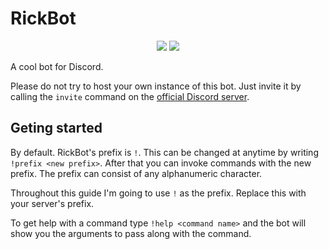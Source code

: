 # RickBot

<p align="center">
  <a title="Travis" href="https://travis-ci.org/rickbotdiscord/rickbot"><img src="https://travis-ci.org/rickbotdiscord/rickbot.svg?branch=master"></a>
  <a class="badge-align" href="https://www.codacy.com/app/Euab/rickbot?utm_source=github.com&amp;utm_medium=referral&amp;utm_content=rickbotdiscord/rickbot&amp;utm_campaign=Badge_Grade"><img src="https://api.codacy.com/project/badge/Grade/916e2741986549fbb20bc385c18db2be"/></a>
</p>

A cool bot for Discord.

Please do not try to host your own instance of this bot. Just invite it by calling the `invite` command on the
[official Discord server](https://discord.gg/TzDbESZ).

## Geting started
By default. RickBot's prefix is `!`. This can be changed at anytime by writing `!prefix <new prefix>`.
After that you can invoke commands with the new prefix.
The prefix can consist of any alphanumeric character.

Throughout this guide I'm going to use `!` as the prefix. Replace this with your server's prefix.

To get help with a command type `!help <command name>` and the bot will show you the arguments to pass along with the command.

